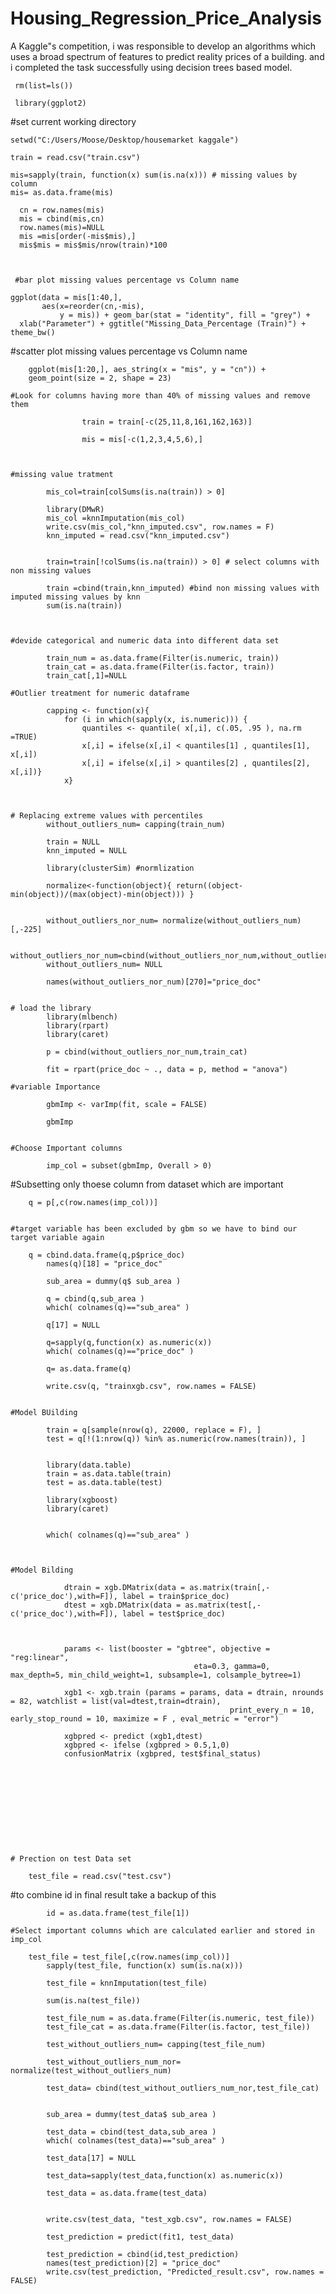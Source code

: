 # Housing_Regression_Price_Analysis
A Kaggle"s competition, i was responsible to develop an algorithms which uses a broad spectrum of features to predict reality prices of a building. and i completed the task successfully using decision trees based model.


     rm(list=ls())

     library(ggplot2)

#set current working directory

    setwd("C:/Users/Moose/Desktop/housemarket kaggale")

    train = read.csv("train.csv")

    mis=sapply(train, function(x) sum(is.na(x))) # missing values by column
    mis= as.data.frame(mis)

      cn = row.names(mis)
      mis = cbind(mis,cn)
      row.names(mis)=NULL
      mis =mis[order(-mis$mis),]
      mis$mis = mis$mis/nrow(train)*100



     #bar plot missing values percentage vs Column name

    ggplot(data = mis[1:40,], 
           aes(x=reorder(cn,-mis),
               y = mis)) + geom_bar(stat = "identity", fill = "grey") + 
      xlab("Parameter") + ggtitle("Missing_Data_Percentage (Train)") + theme_bw()


  #scatter plot missing values percentage vs Column name
	
		ggplot(mis[1:20,], aes_string(x = "mis", y = "cn")) +
		geom_point(size = 2, shape = 23)

	#Look for columns having more than 40% of missing values and remove them

					train = train[-c(25,11,8,161,162,163)]

					mis = mis[-c(1,2,3,4,5,6),]

    

    #missing value tratment

			mis_col=train[colSums(is.na(train)) > 0]

			library(DMwR)
			mis_col =knnImputation(mis_col)
			write.csv(mis_col,"knn_imputed.csv", row.names = F)
			knn_imputed = read.csv("knn_imputed.csv")


			train=train[!colSums(is.na(train)) > 0] # select columns with non missing values

			train =cbind(train,knn_imputed) #bind non missing values with imputed missing values by knn
			sum(is.na(train))

    

    #devide categorical and numeric data into different data set

			train_num = as.data.frame(Filter(is.numeric, train))
			train_cat = as.data.frame(Filter(is.factor, train))
			train_cat[,1]=NULL

    #Outlier treatment for numeric dataframe

			capping <- function(x){
				for (i in which(sapply(x, is.numeric))) {
					quantiles <- quantile( x[,i], c(.05, .95 ), na.rm =TRUE)
					x[,i] = ifelse(x[,i] < quantiles[1] , quantiles[1], x[,i])
					x[,i] = ifelse(x[,i] > quantiles[2] , quantiles[2], x[,i])}
				x}



    # Replacing extreme values with percentiles
			without_outliers_num= capping(train_num)

			train = NULL
			knn_imputed = NULL

			library(clusterSim) #normlization

			normalize<-function(object){ return((object-min(object))/(max(object)-min(object))) }


			without_outliers_nor_num= normalize(without_outliers_num)[,-225]

			without_outliers_nor_num=cbind(without_outliers_nor_num,without_outliers_num$price_doc)
			without_outliers_num= NULL

			names(without_outliers_nor_num)[270]="price_doc"


    # load the library
			library(mlbench)
			library(rpart)
			library(caret)

			p = cbind(without_outliers_nor_num,train_cat)

			fit = rpart(price_doc ~ ., data = p, method = "anova")

    #variable Importance

			gbmImp <- varImp(fit, scale = FALSE)

			gbmImp


    #Choose Important columns

			imp_col = subset(gbmImp, Overall > 0)


  #Subsetting only thoese column from dataset which are important
	
		q = p[,c(row.names(imp_col))]


    #target variable has been excluded by gbm so we have to bind our target variable again
    
		q = cbind.data.frame(q,p$price_doc)
			names(q)[18] = "price_doc"

			sub_area = dummy(q$ sub_area )

			q = cbind(q,sub_area )
			which( colnames(q)=="sub_area" )

			q[17] = NULL

			q=sapply(q,function(x) as.numeric(x))
			which( colnames(q)=="price_doc" )

			q= as.data.frame(q)

			write.csv(q, "trainxgb.csv", row.names = FALSE)


    #Model BUilding 

			train = q[sample(nrow(q), 22000, replace = F), ]
			test = q[!(1:nrow(q)) %in% as.numeric(row.names(train)), ]


			library(data.table)
			train = as.data.table(train)
			test = as.data.table(test)

			library(xgboost)
			library(caret)


			which( colnames(q)=="sub_area" )



    #Model Bilding
		
				dtrain = xgb.DMatrix(data = as.matrix(train[,-c('price_doc'),with=F]), label = train$price_doc)
				dtest = xgb.DMatrix(data = as.matrix(test[,-c('price_doc'),with=F]), label = test$price_doc)



				params <- list(booster = "gbtree", objective = "reg:linear", 
											 eta=0.3, gamma=0, max_depth=5, min_child_weight=1, subsample=1, colsample_bytree=1)

				xgb1 <- xgb.train (params = params, data = dtrain, nrounds = 82, watchlist = list(val=dtest,train=dtrain), 
													 print_every_n = 10, early_stop_round = 10, maximize = F , eval_metric = "error")

				xgbpred <- predict (xgb1,dtest)
				xgbpred <- ifelse (xgbpred > 0.5,1,0)
				confusionMatrix (xgbpred, test$final_status)











    # Prection on test Data set
    
		test_file = read.csv("test.csv")


   #to combine id in final result take a backup of this

			id = as.data.frame(test_file[1])

    #Select important columns which are calculated earlier and stored in imp_col
    
		test_file = test_file[,c(row.names(imp_col))]
			sapply(test_file, function(x) sum(is.na(x)))

			test_file = knnImputation(test_file)

			sum(is.na(test_file))

			test_file_num = as.data.frame(Filter(is.numeric, test_file))
			test_file_cat = as.data.frame(Filter(is.factor, test_file))

			test_without_outliers_num= capping(test_file_num)

			test_without_outliers_num_nor= normalize(test_without_outliers_num)

			test_data= cbind(test_without_outliers_num_nor,test_file_cat)


			sub_area = dummy(test_data$ sub_area )

			test_data = cbind(test_data,sub_area )
			which( colnames(test_data)=="sub_area" )

			test_data[17] = NULL

			test_data=sapply(test_data,function(x) as.numeric(x))

			test_data = as.data.frame(test_data)


			write.csv(test_data, "test_xgb.csv", row.names = FALSE)

			test_prediction = predict(fit1, test_data)

			test_prediction = cbind(id,test_prediction)
			names(test_prediction)[2] = "price_doc"
			write.csv(test_prediction, "Predicted_result.csv", row.names = FALSE)



